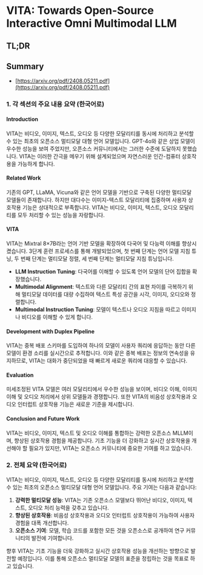 # VITA: Towards Open-Source Interactive Omni Multimodal LLM
## TL;DR
## Summary
- [https://arxiv.org/pdf/2408.05211.pdf](https://arxiv.org/pdf/2408.05211.pdf)

### 1. 각 섹션의 주요 내용 요약 (한국어로)

#### Introduction 
VITA는 비디오, 이미지, 텍스트, 오디오 등 다양한 모달리티를 동시에 처리하고 분석할 수 있는 최초의 오픈소스 멀티모달 대형 언어 모델입니다. GPT-4o와 같은 상업 모델이 우수한 성능을 보여 주었지만, 오픈소스 커뮤니티에서는 그러한 수준에 도달하지 못했습니다. VITA는 이러한 간극을 메우기 위해 설계되었으며 자연스러운 인간-컴퓨터 상호작용을 가능하게 합니다.

#### Related Work 
기존의 GPT, LLaMA, Vicuna와 같은 언어 모델을 기반으로 구축된 다양한 멀티모달 모델들이 존재합니다. 하지만 대다수는 이미지-텍스트 모달리티에 집중하며 사용자 상호작용 기능은 상대적으로 부족합니다. VITA는 비디오, 이미지, 텍스트, 오디오 모달리티를 모두 처리할 수 있는 성능을 자랑합니다.

#### VITA
VITA는 Mixtral 8×7B라는 언어 기반 모델을 확장하여 다국어 및 다능력 이해를 향상시켰습니다. 3단계 훈련 프로세스를 통해 개발되었으며, 첫 번째 단계는 언어 모델 지침 튜닝, 두 번째 단계는 멀티모달 정렬, 세 번째 단계는 멀티모달 지침 튜닝입니다.

- **LLM Instruction Tuning**:
  다국어를 이해할 수 있도록 언어 모델의 단어 집합을 확장했습니다.
- **Multimodal Alignment**:
  텍스트와 다른 모달리티 간의 표현 차이를 극복하기 위해 멀티모달 데이터를 대량 수집하여 텍스트 특성 공간을 시각, 이미지, 오디오와 정렬합니다.
- **Multimodal Instruction Tuning**:
  모델이 텍스트나 오디오 지침을 따르고 이미지나 비디오를 이해할 수 있게 합니다.

#### Development with Duplex Pipeline
VITA는 중복 배포 스키마를 도입하여 하나의 모델이 사용자 쿼리에 응답하는 동안 다른 모델이 환경 소리를 실시간으로 추적합니다. 이와 같은 중복 배포는 정보의 연속성을 유지하므로, VITA는 대화가 중단되었을 때 빠르게 새로운 쿼리에 대응할 수 있습니다.

#### Evaluation
미세조정된 VITA 모델은 여러 모달리티에서 우수한 성능을 보이며, 비디오 이해, 이미지 이해 및 오디오 처리에서 상위 모델들과 경쟁합니다. 또한 VITA의 비음성 상호작용과 오디오 인터럽트 상호작용 기능은 새로운 기준을 제시합니다.

#### Conclusion and Future Work
VITA는 비디오, 이미지, 텍스트 및 오디오 이해를 통합하는 강력한 오픈소스 MLLM이며, 향상된 상호작용 경험을 제공합니다. 기초 기능을 더 강화하고 실시간 상호작용을 개선해야 할 필요가 있지만, VITA는 오픈소스 커뮤니티에 중요한 기여를 하고 있습니다.

### 2. 전체 요약 (한국어로)

VITA는 비디오, 이미지, 텍스트, 오디오 등 다양한 모달리티를 동시에 처리하고 분석할 수 있는 최초의 오픈소스 멀티모달 대형 언어 모델입니다. 주요 기여는 다음과 같습니다:

1. **강력한 멀티모달 성능**: VITA는 기존 오픈소스 모델보다 뛰어난 비디오, 이미지, 텍스트, 오디오 처리 능력을 갖추고 있습니다.
2. **향상된 상호작용**: 비음성 상호작용과 오디오 인터럽트 상호작용이 가능하여 사용자 경험을 대폭 개선합니다.
3. **오픈소스 기여**: 모델, 학습 코드를 포함한 모든 것을 오픈소스로 공개하여 연구 커뮤니티의 발전에 기여합니다.

향후 VITA는 기초 기능을 더욱 강화하고 실시간 상호작용 성능을 개선하는 방향으로 발전할 예정입니다. 이를 통해 오픈소스 멀티모달 모델의 표준을 정립하는 것을 목표로 하고 있습니다.